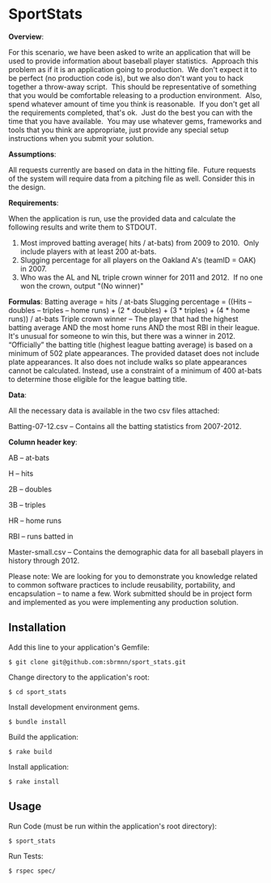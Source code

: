 # SportStats

**Overview**:


  For this scenario, we have been asked to write an application that will be used to provide information about baseball player statistics.  Approach this problem as if it is an application going to production.  We don't expect it to be perfect (no production code is), but we also don't want you to hack together a throw-away script.  This should be representative of something that you would be comfortable releasing to a production environment.  Also, spend whatever amount of time you think is reasonable.  If you don't get all the requirements completed, that's ok.  Just do the best you can with the time that you have available.  You may use whatever gems, frameworks and tools that you think are appropriate, just provide any special setup instructions when you submit your solution.

**Assumptions**:
 

All requests currently are based on data in the hitting file.  Future requests of the system will require data from a pitching file as well. Consider this in the design.

**Requirements**:


When the application is run, use the provided data and calculate the following results and write them to STDOUT.

1) Most improved batting average( hits / at-bats) from 2009 to 2010.  Only include players with at least 200 at-bats.
2) Slugging percentage for all players on the Oakland A's (teamID = OAK) in 2007. 
3) Who was the AL and NL triple crown winner for 2011 and 2012.  If no one won the crown, output "(No winner)"

**Formulas**:
Batting average = hits / at-bats
Slugging percentage = ((Hits – doubles – triples – home runs) + (2 * doubles) + (3 * triples) + (4 * home runs)) / at-bats
Triple crown winner – The player that had the highest batting average AND the most home runs AND the most RBI in their league. It's unusual for someone to win this, but there was a winner in 2012. “Officially” the batting title (highest league batting average) is based on a minimum of 502 plate appearances. The provided dataset does not include plate appearances. It also does not include walks so plate appearances cannot be calculated. Instead, use a constraint of a minimum of 400 at-bats to determine those eligible for the league batting title.


**Data**:  

All the necessary data is available in the two csv files attached:

Batting-07-12.csv – Contains all the batting statistics from 2007-2012. 

**Column header key**:

AB – at-bats

H – hits

2B – doubles

3B – triples

HR – home runs

RBI – runs batted in

Master-small.csv – Contains the demographic data for all baseball players in history through 2012.

Please note: We are looking for you to demonstrate you knowledge related to common software practices to include reusability, portability, and encapsulation – to name a few. Work submitted should be in project form and implemented as you were implementing any production solution.



## Installation

Add this line to your application's Gemfile:

    $ git clone git@github.com:sbrmnn/sport_stats.git

Change directory to the application's root:

    $ cd sport_stats

Install development environment gems.

    $ bundle install

Build the application:

    $ rake build

Install application:

    $ rake install


## Usage

Run Code (must be run within the application's root directory):
    
    $ sport_stats

Run Tests:
    
    $ rspec spec/
